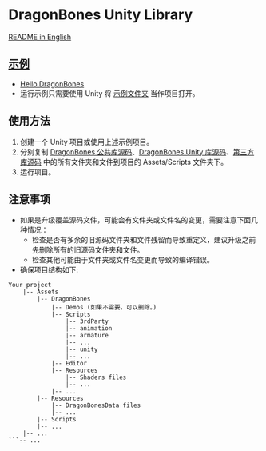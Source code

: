 # DragonBones Unity Library
[README in English](./README.md)
## [示例](./Demos/)
* [Hello DragonBones](./Demos/Assets/DragonBones/Demos/Scripts/HelloDragonBones.cs)
* 运行示例只需要使用 Unity 将 [示例文件夹](./Demos/) 当作项目打开。

## 使用方法
1. 创建一个 Unity 项目或使用上述示例项目。
2. 分别复制 [DragonBones 公共库源码](../DragonBones/src/)、[DragonBones Unity 库源码](./src/)、[第三方库源码](../3rdParty/) 中的所有文件夹和文件到项目的 Assets/Scripts 文件夹下。
3. 运行项目。

## 注意事项
* 如果是升级覆盖源码文件，可能会有文件夹或文件名的变更，需要注意下面几种情况：
    * 检查是否有多余的旧源码文件夹和文件残留而导致重定义，建议升级之前先删除所有的旧源码文件夹和文件。
    * 检查其他可能由于文件夹或文件名变更而导致的编译错误。
* 确保项目结构如下:
```
Your project
    |-- Assets
        |-- DragonBones
            |-- Demos (如果不需要，可以删除。)
            |-- Scripts        
                |-- 3rdParty
                |-- animation
                |-- armature
                |-- ...
                |-- unity
                |-- ...
            |-- Editor
            |-- Resources
                |-- Shaders files
                |-- ...
            |-- ...
        |-- Resources
            |-- DragonBonesData files
            |-- ...
        |-- Scripts
        |-- ...
    |-- ...
```-- ...
```